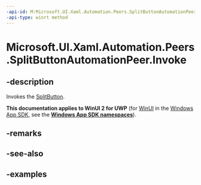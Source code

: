 ```yaml
---
-api-id: M:Microsoft.UI.Xaml.Automation.Peers.SplitButtonAutomationPeer.Invoke
-api-type: winrt method
---
```


# Microsoft.UI.Xaml.Automation.Peers.SplitButtonAutomationPeer.Invoke

<!--
public void Invoke ();
-->

## -description

Invokes the [SplitButton](../microsoft.ui.xaml.controls/splitbutton.md).

**This documentation applies to WinUI 2 for UWP** (for [WinUI](/windows/apps/winui/winui3/) in the [Windows App SDK](/windows/apps/windows-app-sdk/), see the **[Windows App SDK namespaces](/windows/windows-app-sdk/api/winrt/)**).

## -remarks

## -see-also

## -examples
